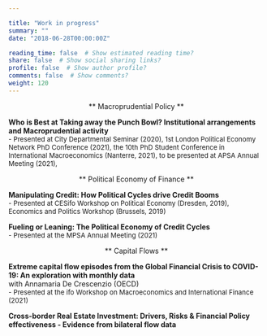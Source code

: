 ```yaml
---

title: "Work in progress"
summary: ""
date: "2018-06-28T00:00:00Z"

reading_time: false  # Show estimated reading time?
share: false  # Show social sharing links?
profile: false  # Show author profile?
comments: false  # Show comments?
weight: 120
---
```


<p align="center">** Macroprudential Policy **</p>
  
**Who is Best at Taking away the Punch Bowl? Institutional arrangements and Macroprudential activity**  
<font size="2">   - Presented at City Departmental Seminar (2020), 1st London Political Economy Network PhD Conference (2021), the 10th PhD Student Conference in International Macroeconomics (Nanterre, 2021), to be presented at APSA Annual Meeting (2021),  </font>  
  
<p align="center">** Political Economy of Finance **</p>
  
**Manipulating Credit: How Political Cycles drive Credit Booms**  
<font size="2">   - Presented at CESifo Workshop on Political Economy (Dresden, 2019), Economics and Politics Workshop (Brussels, 2019) </font> 
  
**Fueling or Leaning: The Political Economy of Credit Cycles**  
<font size="2">    - Presented at the MPSA Annual Meeting (2021) </font>  
  
<p align="center">** Capital Flows **</p>
  
**Extreme capital flow episodes from the Global Financial Crisis to COVID-19: An exploration with monthly data**  
with Annamaria De Crescenzio (OECD)  
<font size="2">    - Presented at the ifo Workshop on Macroeconomics and International Finance (2021) </font> 
  
**Cross-border Real Estate Investment: Drivers, Risks & Financial Policy effectiveness - Evidence from bilateral flow data**  
